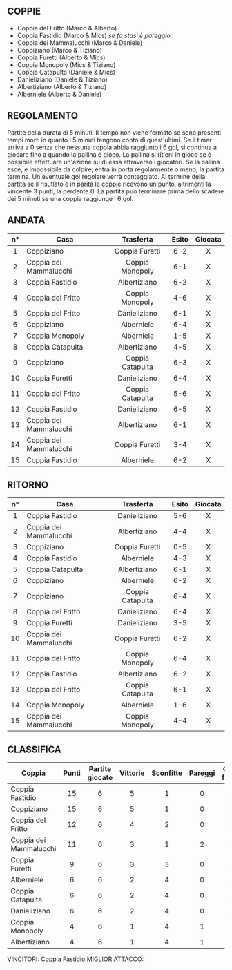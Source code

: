 ## COPPIE

 - Coppia del Fritto (Marco & Alberto)
 - Coppia Fastidio (Marco & Mics) *se fa stasi è pareggio*
 - Coppia dei Mammalucchi (Marco & Daniele)
 - Coppiziano (Marco & Tiziano)
 - Coppia Furetti (Alberto & Mics)
 - Coppia Monopoly (Mics & Tiziano)
 - Coppia Catapulta (Daniele & Mics)
 - Danieliziano (Daniele & Tiziano)
 - Albertiziano (Alberto & Tiziano)
 - Alberniele (Alberto & Daniele)
 
 
## REGOLAMENTO
Partite della durata di 5 minuti. Il tempo non viene fermato se sono presenti tempi morti in quanto i 5 minuti
tengono conto di quest'ultimi.
Se il timer arriva a 0 senza che nessuna coppia abbia raggiunto i 6 gol, si continua a giocare fino a quando la pallina è gioco.
La pallina si ritieni in gioco se è possibile effettuare un'azione su di essa attraverso i giocatori. Se la pallina esce, è impossibile da colpire,
entra in porta regolarmente o meno, la partita termina. Un eventuale gol regolare verrà conteggiato.
Al termine della partita se il risutlato è in parità le coppie ricevono un punto, altrimenti la vincente 3 punti, la perdente 0.
La partita può terminare prima dello scadere dei 5 minuti se una coppia raggiunge i 6 gol.

## ANDATA
| n° | Casa | Trasferta | Esito | Giocata
|:-:|----------|:-------------:|:------:|:------:
| 1 | Coppiziano | Coppia Furetti | 6-2 | X
| 2 | Coppia dei Mammalucchi | Coppia Monopoly | 6-1 | X
| 3 | Coppia Fastidio | Albertiziano | 6-2 | X
| 4 | Coppia del Fritto | Coppia Monopoly | 4-6 | X
| 5 | Coppia del Fritto | Danieliziano | 6-1 | X
| 6 | Coppiziano | Alberniele | 6-4 | X
| 7 | Coppia Monopoly | Alberniele | 1-5 | X
| 8 | Coppia Catapulta | Albertiziano | 4-5 | X
| 9 | Coppiziano | Coppia Catapulta | 6-3 | X
| 10 | Coppia Furetti | Danieliziano | 6-4 | X
| 11 | Coppia del Fritto | Coppia Catapulta | 5-6 | X
| 12 | Coppia Fastidio | Danieliziano | 6-5 | X
| 13 | Coppia dei Mammalucchi | Albertiziano | 6-1 | X
| 14 | Coppia dei Mammalucchi | Coppia Furetti | 3-4 | X
| 15 | Coppia Fastidio | Alberniele | 6-2 | X

## RITORNO
| n° | Casa | Trasferta | Esito | Giocata
|:-:|----------|:-------------:|:------:|:------:
| 1 | Coppia Fastidio | Danieliziano | 5-6 | X
| 2 | Coppia dei Mammalucchi | Albertiziano | 4-4 | X
| 3 | Coppiziano | Coppia Furetti | 0-5 | X
| 4 | Coppia Fastidio | Alberniele | 4-3 | X
| 5 | Coppia Catapulta | Albertiziano | 6-1 | X
| 6 | Coppiziano | Alberniele | 6-2 | X
| 7 | Coppiziano | Coppia Catapulta | 6-4 | X
| 8 | Coppia del Fritto | Danieliziano | 6-4 | X
| 9 | Coppia Furetti | Danieliziano | 3-5 | X
| 10 | Coppia dei Mammalucchi | Coppia Furetti | 6-2 | X
| 11 | Coppia del Fritto | Coppia Monopoly | 6-4 | X
| 12 | Coppia Fastidio | Albertiziano | 6-2 | X
| 13 | Coppia del Fritto | Coppia Catapulta | 6-1 | X
| 14 | Coppia Monopoly | Alberniele | 1-6 | X
| 15 | Coppia dei Mammalucchi | Coppia Monopoly | 4-4 | X

## CLASSIFICA
| Coppia | Punti | Partite giocate | Vittorie | Sconfitte | Pareggi | Gol fatti | Gol subiti | Differenza reti
|--------|:-----:|:--------:|:--------:|:--------:|:--------:|:--------:|:--------:|:--------:|
|Coppia Fastidio | 15 | 6 | 5 | 1 | 0 | 33 | 20 | 13
|Coppiziano | 15 | 6 | 5 | 1 | 0 | 30 | 20 | 10
|Coppia del Fritto | 12 | 6 | 4 | 2 | 0 | 33 | 22 | 11
|Coppia dei Mammalucchi | 11 | 6 | 3 | 1 | 2 | 29 | 16 | 13
|Coppia Furetti | 9 | 6 | 3 | 3 | 0 | 22 | 24 | -2
|Alberniele | 6 | 6 | 2 | 4 | 0 | 22 | 24 | -2
|Coppia Catapulta | 6 | 6 | 2 | 4 | 0 | 24 | 29 | -5
|Danieliziano | 6 | 6 | 2 | 4 | 0 | 25 | 32 | -7
|Coppia Monopoly | 4 | 6 | 1 | 4 | 1 | 17 | 31 | -14
|Albertiziano | 4 | 6 | 1 | 4 | 1 | 15 | 32 | -17

VINCITORI: Coppia Fastidio
MIGLIOR ATTACCO: 
